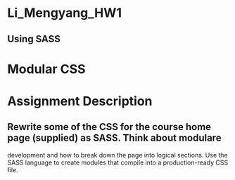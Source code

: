 # Li_Mengyang_HW1

## Using SASS
# Modular CSS
# Assignment Description
## Rewrite some of the CSS for the course home page (supplied) as SASS. Think about modulare
development and how to break down the page into logical sections. Use the SASS language to
create modules that compile into a production-ready CSS file.
